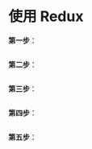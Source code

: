 # 使用 Redux

**第一步**：

```jsx
```

**第二步**：

```jsx
```

**第三步**：

```jsx
```

**第四步**：

```jsx
```

**第五步**：

```jsx
```
